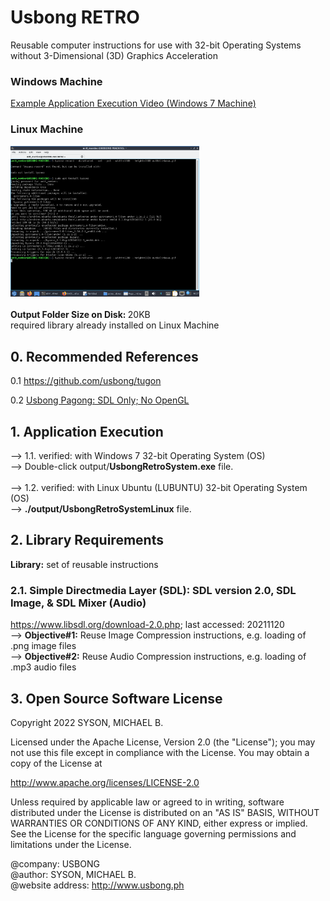 # Usbong RETRO
Reusable computer instructions for use with 32-bit Operating Systems without 3-Dimensional (3D) Graphics Acceleration

### Windows Machine
[Example Application Execution Video (Windows 7 Machine)](http://store.usbong.ph/assets/images/newsletter/202108/usbongPagongExecSpeedSDLPlusImage32BitOSWin7IntelSoloCPU1Dot2GHz1GBRAMV20210819T1734.mp4)

### Linux Machine
<img src="https://github.com/usbong/retro/blob/main/screenshots/UsbongRetroSystemLinuxHalimbawa.gif" width="60%"><br/>
<br/>
<b>Output Folder Size on Disk: </b>20KB<br/>
required library already installed on Linux Machine 

## 0. Recommended References
0.1 https://github.com/usbong/tugon

0.2 [Usbong Pagong: SDL Only; No OpenGL](https://github.com/usbong/pagong/blob/main/history/pagong-mainSDLOnlyNoOpenGL32BitOSOKCppNotYetSetToBeMultiFilesV20210819T1440.tar.gz)

## 1. Application Execution
--> 1.1. verified: with Windows 7 32-bit Operating System (OS)<br/>
--> Double-click output/<b>UsbongRetroSystem.exe</b> file.<br/>
<br/>
--> 1.2. verified: with Linux Ubuntu (LUBUNTU) 32-bit Operating System (OS)<br/>
--> <b>./output/UsbongRetroSystemLinux</b> file.<br/>

## 2. Library Requirements
<b>Library:</b> set of reusable instructions

### 2.1. Simple Directmedia Layer (SDL): SDL version 2.0, SDL Image, & SDL Mixer (Audio)
https://www.libsdl.org/download-2.0.php; last accessed: 20211120<br/>
--> <b>Objective#1:</b> Reuse Image Compression instructions, e.g. loading of .png image files<br/>
--> <b>Objective#2:</b> Reuse Audio Compression instructions, e.g. loading of .mp3 audio files  

## 3. Open Source Software License
Copyright 2022 SYSON, MICHAEL B.

Licensed under the Apache License, Version 2.0 (the "License"); you may not use this file except in compliance with the License. You may obtain a copy of the License at

   http://www.apache.org/licenses/LICENSE-2.0
  
Unless required by applicable law or agreed to in writing, software distributed under the License is distributed on an "AS IS" BASIS, WITHOUT WARRANTIES OR CONDITIONS OF ANY KIND, either express or implied. See the License for the specific language governing permissions and limitations under the License.

@company: USBONG<br/>
@author: SYSON, MICHAEL B.<br/>
@website address: http://www.usbong.ph<br/>
